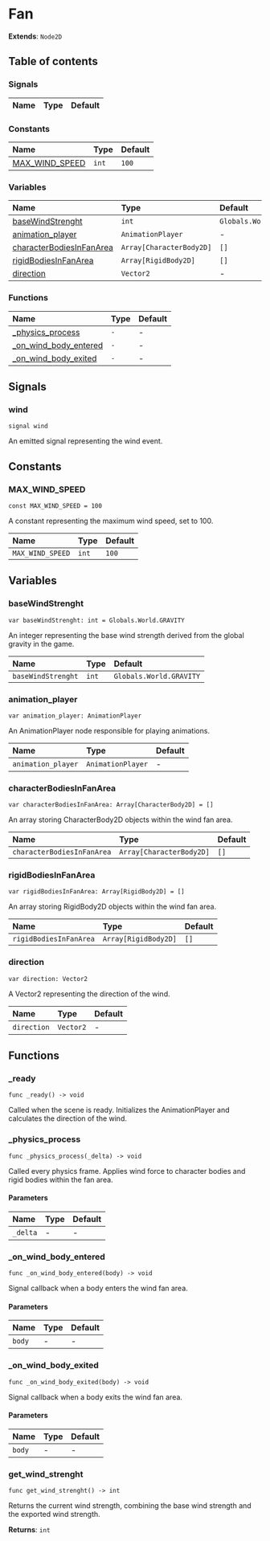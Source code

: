 # Fan

**Extends**: `Node2D`

## Table of contents

### Signals

|Name|Type|Default|
|:-|:-|:-|

### Constants

|Name|Type|Default|
|:-|:-|:-|
|[MAX_WIND_SPEED](#max_wind_speed)|`int`|`100`|

### Variables

|Name|Type|Default|
|:-|:-|:-|
|[baseWindStrenght](#basewindstrenght)|`int`|`Globals.World.GRAVITY`|
|[animation_player](#animation_player)|`AnimationPlayer`|-|
|[characterBodiesInFanArea](#characterbodiesinfanarea)|`Array[CharacterBody2D]`|`[]`|
|[rigidBodiesInFanArea](#rigidbodiesinfanarea)|`Array[RigidBody2D]`|`[]`|
|[direction](#direction)|`Vector2`|-|

### Functions

|Name|Type|Default|
|:-|:-|:-|
|[_physics_process](#_physics_process)|`-`|-|
|[_on_wind_body_entered](#_on_wind_body_entered)|`-`|-|
|[_on_wind_body_exited](#_on_wind_body_exited)|`-`|-|

## Signals

### wind

```gdscript
signal wind
```

An emitted signal representing the wind event.

## Constants

### MAX_WIND_SPEED

```gdscript
const MAX_WIND_SPEED = 100
```

A constant representing the maximum wind speed, set to 100.

|Name|Type|Default|
|:-|:-|:-|
|`MAX_WIND_SPEED`|`int`|`100`|

## Variables

### baseWindStrenght

```gdscript
var baseWindStrenght: int = Globals.World.GRAVITY
```

An integer representing the base wind strength derived from the global gravity in the game.

|Name|Type|Default|
|:-|:-|:-|
|`baseWindStrenght`|`int`|`Globals.World.GRAVITY`|

### animation_player

```gdscript
var animation_player: AnimationPlayer
```

An AnimationPlayer node responsible for playing animations.

|Name|Type|Default|
|:-|:-|:-|
|`animation_player`|`AnimationPlayer`|-|

### characterBodiesInFanArea

```gdscript
var characterBodiesInFanArea: Array[CharacterBody2D] = []
```

An array storing CharacterBody2D objects within the wind fan area.

|Name|Type|Default|
|:-|:-|:-|
|`characterBodiesInFanArea`|`Array[CharacterBody2D]`|`[]`|

### rigidBodiesInFanArea

```gdscript
var rigidBodiesInFanArea: Array[RigidBody2D] = []
```

An array storing RigidBody2D objects within the wind fan area.

|Name|Type|Default|
|:-|:-|:-|
|`rigidBodiesInFanArea`|`Array[RigidBody2D]`|`[]`|

### direction

```gdscript
var direction: Vector2
```

A Vector2 representing the direction of the wind.

|Name|Type|Default|
|:-|:-|:-|
|`direction`|`Vector2`|-|

## Functions

### _ready

```gdscript
func _ready() -> void
```

Called when the scene is ready. Initializes the AnimationPlayer and calculates the direction of the wind.

### _physics_process

```gdscript
func _physics_process(_delta) -> void
```

Called every physics frame. Applies wind force to character bodies and rigid bodies within the fan area.

#### Parameters

|Name|Type|Default|
|:-|:-|:-|
|`_delta`|-|-|

### _on_wind_body_entered

```gdscript
func _on_wind_body_entered(body) -> void
```

Signal callback when a body enters the wind fan area.

#### Parameters

|Name|Type|Default|
|:-|:-|:-|
|`body`|-|-|

### _on_wind_body_exited

```gdscript
func _on_wind_body_exited(body) -> void
```

Signal callback when a body exits the wind fan area.

#### Parameters

|Name|Type|Default|
|:-|:-|:-|
|`body`|-|-|

### get_wind_strenght

```gdscript
func get_wind_strenght() -> int
```

Returns the current wind strength, combining the base wind strength and the exported wind strength.

**Returns**: `int`


